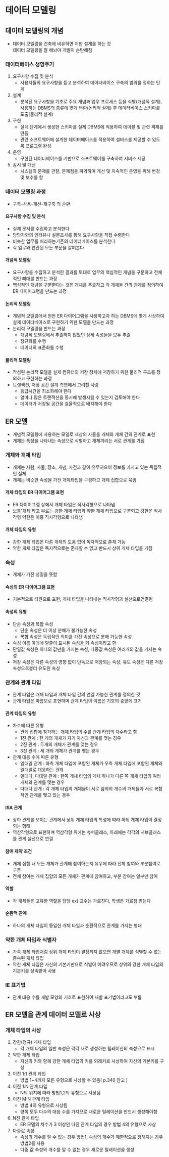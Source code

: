 # 데이터 모델링
## 데이터 모델링의 개념
- 데이터 모델링을 건축에 비유하면 지반 설계를 하는 것<br>데이터 모델링을 잘 해놔야 개발이 순탄해짐
### 데이터베이스 생명주기
1. 요구사항 수집 및 분석
    - 사용자들의 요구사항을 듣고 분석하여 데이터베이스 구축의 범위를 정하는 단계
2. 설계
    - 분석된 요구사항을 기초로 주요 개념과 업무 프로세스 등을 식별(개념적 설계), 사용하는 DBMS의 종류에 맞게 변환(논리적 설계) 후 데이터베이스 스키마를 도출(물리적 설계)
3. 구현
    - 설계 단계에서 생성한 스키마를 실제 DBMS에 적용하여 데이블 및 관련 객체를 만듬
    - 관련 소프트웨어에 설계한 데이터베이스를 적용하여 설비스를 제공할 수 있도록 프로그램 완성
4. 운영
    - 구현된 데이터베이스를 기반으로 소프트웨어를 구축하여 서비스 제공
5. 감시 및 개선
    - 시스템의 문제를 관찰, 문제점을 파악하여 개선 및 지속적인 운영을 위해 변경 및 보수를 함
### 데이터 모델링 과정
- 구축-사용-개선-재구축 의 순환
#### 요구사항 수집 및 분석
- 실제 문서를 수집하고 분석한다
- 담당자와의 인터뷰나 설문조사를 통해 요구사항을 직접 수렴한다
- 비슷한 업무를 처리하는기존의 데이터베이스를 분석한다
- 각 업무와 연관된 모든 부문을 살펴본다
#### 개념적 모델링
- 요구사항을 수집하고 분석한 결과를 토대로 업무의 핵심적인 개념을 구분하고 전체적인 뼈대를 만드는 과정
- 핵심적인 개념을 구분한다는 것은 개체를 추출하고 각 개체들 간의 관계를 정의하여 ER 다이어그램을 만드는 과정
#### 논리적 모델링
- 개념적 모델링에서 만든 ER 다이어그램을 사용하고자 하는 DBMS에 맞게 사상하여 실제 데이터베이스로 구현하기 위한 모델을 만드는 과정
- 논리적 모델링을 만드는 과정
    - 개념적 모델링에서 추출하지 않았던 상세 속성들을 모두 추출
    - 정규화를 수행
    - 데이터의 표준화를 수행
#### 물리적 모델링
- 작성된 논리적 모델을 실제 컴퓨터의 저장 장치에 저장하기 위한 물리적 구조를 정의하고 구현하는 과정
- 트랜잭션, 저장 공간 설계 측면에서 고려할 사랑
    - 응답시간을 최소화해야 한다
    - 얼마나 많은 트랜잭션을 동시에 발생시킬 수 있는지 검토해야 한다
    - 데이터가 저장될 공간을 효율적으로 배치해야 한다
## ER 모델
- 개념적 모델링에 사용하는 모델로 세상의 사물을 개체와 개체 간의 관계로 표현
- 개체는 특성을 나타내는 속성으로 식별하고 개체끼리는 서로 관계를 가짐
### 개체와 개체 타입
- 개체는 사람, 사물, 장소, 개념, 사건과 같이 유무혀으이 정보를 가지고 있는 독립적인 실체
- 개체는 비슷한 속성을 가진 개체타입을 구성하고 개체 집합으로 묶임
#### 개체 타입의 ER 다이어그램 표현
- ER 다이어그램 상에서 개체 타입은 직사각형으로 나타냄
- 보통'개체'라고 부르는 강한 개체 타입과 약한 개체 타입으로 구분되고 강한은 직사각형 약한은 이중 직사각형으로 나타냄
#### 개체 타입의 유형
- 강한 개체 타입은 다른 개체의 도움 없이 독자적으로 존재 가능
- 약한 개체 타입은 독자적으로는 존재할 수 없고 반드시 상위 개체 타입을 가짐
### 속성
- 개체가 가진 성질을 뜻함
#### 속성의 ER 다이어그램 표현
- 기본적으로 타원으로 표현, 개체 타입을 나타내는 직사각형과 실선으로연결됨
#### 속성의 유형
- 단순 속성과 복합 속성
    - 단순 속성은 더 이상 분해가 불가능한 속성
    - 복합 속성은 독립적인 의미를 가진 속성으로 분해 가능한 속성
- 속성 이름 아래에 밑줄이 표시된 속성을 키 속성이라고 함
- 단일값 속성은 하나의 값만을 가지는 속성, 다중값 속성은 여러개의 값을 가지는 속성
- 저장 속성은 다른 속성의 영향 없이 단독으로 저장되는 속성, 유도 속성은 다른 저장 속성으로붙터 유도된 속성
### 관계와 관계 타입
- 관계 타입은 개체 타입과 개체 타입 간의 연결 가능한 관계를 정의한 것
- 관계 타입은 마름모로 표현하며 관계 타입의 이름은 기호의 중앙에 표기
#### 관계 타입의 유형
- 차수에 따른 유형
    - 관게 집합에 참가하는 개체 타입의 수를 관계 타입의 차수라고 함
    - 1진 관계 : 한 개의 개체가 자기 자신과 관계를 맺는 경우
    - 2진 관계 : 두개의 개체가 관계를 맺는 경우
    - 3진 관계 : 세 개의 개체가 관계를 맺는 경우
- 관계 대응 수에 따른 유형
    - 일대일 관계 : 좌측 개체 타입에 포함된 개체가 우측 개체 타입에 포함된 개체와 일대일로 대응하는 관계
    - 일대다, 다대일 관계 : 한쪽 개체 타입의 개체 하나가 다른 쪽 개체 타입의 여러 개체와 관계를 맺는 경우
    - 다대다 관계 : 각 개체 타입의 개체들이 서로 임의의 개수의 개체들과 서로 복합적인 관계를 맺고 있는 경우
#### ISA 관계
- 상하 관계를 보이는 관계에서 상위 개체 타입의 특성에 따라 하위 개체 타입이 결정되는 형태
- 역삼각형으로 표현하며 역삼각형 위에는 슈퍼클래스, 아래에는 각각의 서브클래스를 관계 실선으로 연결
#### 참여 제약 조건
- 개체 집합 내 모든 개체가 관계에 참여하는지 유무에 따라 전체 참여와 부분참여로 구분
- 전체 참여는 개체 집합의 모든 개체가 관계에 참여하고, 부분 참여는 일부만 참여
#### 역할
- 각 개체들은 고유한 역할을 담당 ex) 교수는 가르친다, 학생은 가르침 받는다
#### 순환적 관계
-  하나의 개체 타입이 동일한 개체 타입과 순환적으로 관계를 가지는 형태
### 약한 개체 타입과 식별자
- 가족 개체 타입처럼 상위 개체 타입이 결정되지 않으면 개별 개체를 식별할 수 없는 종속된 개체 타입
- 약한 개체 타입은 자신의 기본키만으로 식별이 어려우므로 상위의 강한 개체 타입의 기본키를 상속받아 사용
### IE 표기법
- 관계 대응 수를 새발 모양의 기호로 표현하여 새발 표기법이라고도 부름
## ER 모델을 관계 데이터 모델로 사상
### 개체 타입의 사상
1. 강한(정규) 개체 타입
    - 각 개체 타입의 일반 속성은 각각 새로 생성하는 릴레이션의 속성으로 표시
2. 약한 개체 타입
    - 자신의 키와 함께 강한 개체 타입의 키를 외래키로 사상하여 자신의 기본키를 구성
3. 이진 1:1 관계 타입
    - 방법 1~4까지 모든 유형으로 사상할 수 있음( p.340 참고 )
4. 이진 1:N 관계 타입
    - N의 위치에 따라 방법1,2의 유형으로 사상됨
5. 이진 M:N 관계 타입
    - 방법 4의 유형으로 사상됨
    - 양쪽 모두 다수의 대응 수를 가지므로 새로운 릴레이션을 반드시 생성해야함
6. N진 관계 타입
    - ER 모델의 차수가 3 이상인 다진 관계 타입의 경우 방법 4의 유형으로 사상
7. 다중값 속성
    - 속성의 개수를 알 수 없는 경우 방법1, 속성의 개수가 제한적으로 정해지는 경우 방법2를 사용
    - 다중 값 속성의 개수를 알 수 없는 경우 새로운 릴레이션을 생성

